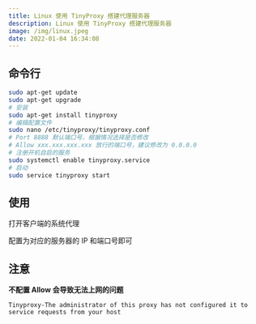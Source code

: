 ```yaml
---
title: Linux 使用 TinyProxy 搭建代理服务器
description: Linux 使用 TinyProxy 搭建代理服务器
image: /img/linux.jpeg
date: 2022-01-04 16:34:08
---
```


## 命令行

```bash
sudo apt-get update
sudo apt-get upgrade
# 安装
sudo apt-get install tinyproxy
# 编辑配置文件
sudo nano /etc/tinyproxy/tinyproxy.conf
# Port 8888 默认端口号，根据情况选择是否修改
# Allow xxx.xxx.xxx.xxx 放行的端口号，建议修改为 0.0.0.0
# 注册开机自启的服务
sudo systemctl enable tinyproxy.service
# 启动
sudo service tinyproxy start
```

## 使用

打开客户端的系统代理

配置为对应的服务器的 IP 和端口号即可

## 注意

**不配置 Allow 会导致无法上网的问题**

`Tinyproxy-The administrator of this proxy has not configured it to service requests from your host`


